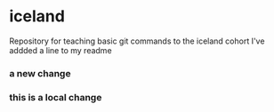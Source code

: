 # iceland
Repository for teaching basic git commands to the iceland cohort
I've addded a line to my readme
### a new change
### this is a local change
